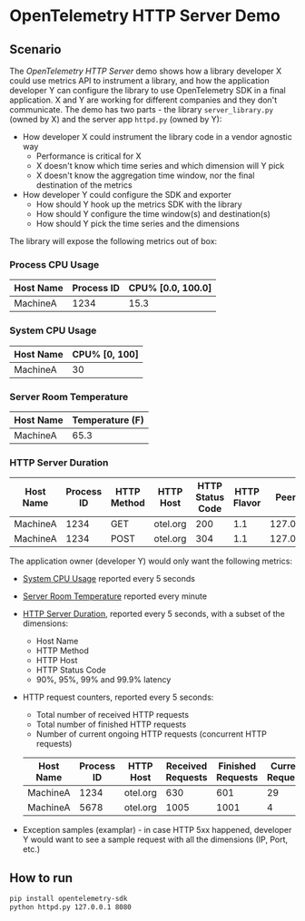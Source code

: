 # OpenTelemetry HTTP Server Demo

## Scenario

The _OpenTelemetry HTTP Server_ demo shows how a library developer X could use
metrics API to instrument a library, and how the application developer Y can
configure the library to use OpenTelemetry SDK in a final application. X and Y
are working for different companies and they don't communicate. The demo has two
parts - the library `server_library.py` (owned by X) and the server app
`httpd.py` (owned by Y):

* How developer X could instrument the library code in a vendor agnostic way
  * Performance is critical for X
  * X doesn't know which time series and which dimension will Y pick
  * X doesn't know the aggregation time window, nor the final destination of the
    metrics
* How developer Y could configure the SDK and exporter
  * How should Y hook up the metrics SDK with the library
  * How should Y configure the time window(s) and destination(s)
  * How should Y pick the time series and the dimensions

The library will expose the following metrics out of box:

### Process CPU Usage

| Host Name | Process ID | CPU% [0.0, 100.0] |
| --------- | ---------- | ----------------- |
| MachineA  | 1234       | 15.3              |

### System CPU Usage

| Host Name | CPU% [0, 100] |
| --------- | ------------- |
| MachineA  | 30            |

### Server Room Temperature

| Host Name | Temperature (F) |
| --------- | --------------- |
| MachineA  | 65.3            |

### HTTP Server Duration

| Host Name | Process ID | HTTP Method | HTTP Host | HTTP Status Code | HTTP Flavor | Peer IP   | Peer Port | Host IP   | Host Port | Duration (ms) |
| --------- | ---------- | ----------- | --------- | ---------------- | ----------- | --------- | --------- | --------- | --------- | ------------- |
| MachineA  | 1234       | GET         | otel.org  | 200              | 1.1         | 127.0.0.1 | 51327     | 127.0.0.1 | 80        | 8.5           |
| MachineA  | 1234       | POST        | otel.org  | 304              | 1.1         | 127.0.0.1 | 51328     | 127.0.0.1 | 80        | 100.0         |

The application owner (developer Y) would only want the following metrics:

* [System CPU Usage](#system-cpu-usage) reported every 5 seconds
* [Server Room Temperature](#server-room-temperature) reported every minute
* [HTTP Server Duration](#http-server-duration), reported every 5 seconds, with
  a subset of the dimensions:
  * Host Name
  * HTTP Method
  * HTTP Host
  * HTTP Status Code
  * 90%, 95%, 99% and 99.9% latency
* HTTP request counters, reported every 5 seconds:
  * Total number of received HTTP requests
  * Total number of finished HTTP requests
  * Number of current ongoing HTTP requests (concurrent HTTP requests)

  | Host Name | Process ID | HTTP Host | Received Requests | Finished Requests | Current Requests |
  | --------- | ---------- | --------- | ----------------- | ----------------- | ---------------- |
  | MachineA  | 1234       | otel.org  | 630               | 601               | 29               |
  | MachineA  | 5678       | otel.org  | 1005              | 1001              | 4                |
* Exception samples (examplar) - in case HTTP 5xx happened, developer Y would want to see a
  sample request with all the dimensions (IP, Port, etc.)

## How to run

```sh
pip install opentelemetry-sdk
python httpd.py 127.0.0.1 8080
```
